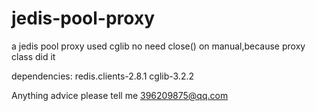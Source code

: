 # jedis-pool-proxy
a jedis pool proxy used cglib
no need close() on manual,because proxy class did it

dependencies:
  redis.clients-2.8.1
  cglib-3.2.2
  
  
Anything advice please tell me
396209875@qq.com
